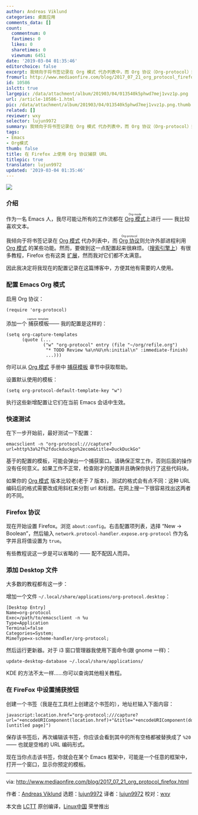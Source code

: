 ```yaml
---
author: Andreas Viklund
categories: 桌面应用
comments_data: []
count:
  commentnum: 0
  favtimes: 0
  likes: 0
  sharetimes: 0
  viewnum: 6451
date: '2019-03-04 01:35:46'
editorchoice: false
excerpt: 我倾向于将书签记录在 Org 模式 代办列表中，而 Org 协议（Org-protocol）则允许外部进程利用 Org 模式 的某些功能。
fromurl: http://www.mediaonfire.com/blog/2017_07_21_org_protocol_firefox.html
id: 10586
islctt: true
largepic: /data/attachment/album/201903/04/013540k5phwd7mej1vvz1p.png
url: /article-10586-1.html
pic: /data/attachment/album/201903/04/013540k5phwd7mej1vvz1p.png.thumb.jpg
related: []
reviewer: wxy
selector: lujun9972
summary: 我倾向于将书签记录在 Org 模式 代办列表中，而 Org 协议（Org-protocol）则允许外部进程利用 Org 模式 的某些功能。
tags:
- Emacs
- Org模式
thumb: false
title: 在 Firefox 上使用 Org 协议捕获 URL
titlepic: true
translator: lujun9972
updated: '2019-03-04 01:35:46'
---
```


![](/data/attachment/album/201903/04/013540k5phwd7mej1vvz1p.png)


### 介绍


作为一名 Emacs 人，我尽可能让所有的工作流都在 <ruby> <a href="http://orgmode.org/">  Org 模式 </a> <rt>  Org-mode </rt></ruby> 上进行 —— 我比较喜欢文本。


我倾向于将书签记录在 [Org 模式](http://orgmode.org/) 代办列表中，而 <ruby> <a href="http://orgmode.org/worg/org-contrib/org-protocol.html">  Org 协议 </a> <rt>  Org-protocol </rt></ruby> 则允许外部进程利用 [Org 模式](http://orgmode.org/) 的某些功能。然而，要做到这一点配置起来很麻烦。（[搜索引擎上](https://duckduckgo.com/?q=org-protocol+firefox&t=ffab&ia=qa)）有很多教程，Firefox 也有这类 [扩展](https://addons.mozilla.org/en-US/firefox/search/?q=org-protocol&cat=1,0&appver=53.0&platform=linux)，然而我对它们都不太满意。


因此我决定将我现在的配置记录在这篇博客中，方便其他有需要的人使用。


### 配置 Emacs Org 模式


启用 Org 协议：



```
(require 'org-protocol)
```

添加一个<ruby> 捕获模板 <rt>  capture template </rt></ruby> —— 我的配置是这样的：



```
(setq org-capture-templates
      (quote (...
              ("w" "org-protocol" entry (file "~/org/refile.org")
               "* TODO Review %a\n%U\n%:initial\n" :immediate-finish)
               ...)))
```

你可以从 [Org 模式](http://orgmode.org/) 手册中 [捕获模板](http://orgmode.org/manual/Capture-templates.html) 章节中获取帮助。


设置默认使用的模板：



```
(setq org-protocol-default-template-key "w")
```

执行这些新增配置让它们在当前 Emacs 会话中生效。


### 快速测试


在下一步开始前，最好测试一下配置：



```
emacsclient -n "org-protocol:///capture?url=http%3a%2f%2fduckduckgo%2ecom&title=DuckDuckGo"
```

基于的配置的模板，可能会弹出一个捕获窗口。请确保正常工作，否则后面的操作没有任何意义。如果工作不正常，检查刚才的配置并且确保你执行了这些代码块。


如果你的 [Org 模式](http://orgmode.org/) 版本比较老(老于 7 版本)，测试的格式会有点不同：这种 URL 编码后的格式需要改成用斜杠来分割 url 和标题。在网上搜一下很容易找出这两者的不同。


### Firefox 协议


现在开始设置 Firefox。浏览 `about:config`。右击配置项列表，选择 “New -> Boolean”，然后输入 `network.protocol-handler.expose.org-protocol` 作为名字并且将值设置为 `true`。


有些教程说这一步是可以省略的 —— 配不配因人而异。


### 添加 Desktop 文件


大多数的教程都有这一步：


增加一个文件 `~/.local/share/applications/org-protocol.desktop`：



```
[Desktop Entry]
Name=org-protocol
Exec=/path/to/emacsclient -n %u
Type=Application
Terminal=false
Categories=System;
MimeType=x-scheme-handler/org-protocol;
```

然后运行更新器。对于 i3 窗口管理器我使用下面命令(跟 gnome 一样)：



```
update-desktop-database ~/.local/share/applications/
```

KDE 的方法不太一样……你可以查询其他相关教程。


### 在 FireFox 中设置捕获按钮


创建一个书签（我是在工具栏上创建这个书签的），地址栏输入下面内容：



```
javascript:location.href="org-protocol:///capture?url="+encodeURIComponent(location.href)+"&title="+encodeURIComponent(document.title||"[untitled page]")
```

保存该书签后，再次编辑该书签，你应该会看到其中的所有空格都被替换成了 `%20` —— 也就是空格的 URL 编码形式。


现在当你点击该书签，你就会在某个 Emacs 框架中，可能是一个任意的框架中，打开一个窗口，显示你预定的模板。




---


via: <http://www.mediaonfire.com/blog/2017_07_21_org_protocol_firefox.html>


作者：[Andreas Viklund](http://andreasviklund.com/) 选题：[lujun9972](https://github.com/lujun9972) 译者：[lujun9972](https://github.com/lujun9972) 校对：[wxy](https://github.com/wxy)


本文由 [LCTT](https://github.com/LCTT/TranslateProject) 原创编译，[Linux中国](https://linux.cn/) 荣誉推出
